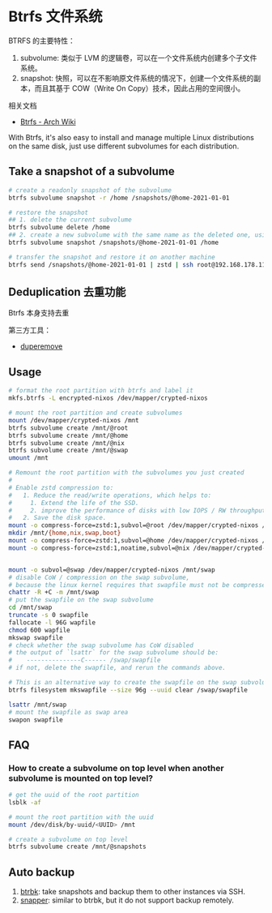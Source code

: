 # Btrfs 文件系统

BTRFS 的主要特性：

1. subvolume: 类似于 LVM 的逻辑卷，可以在一个文件系统内创建多个子文件系统。
2. snapshot: 快照，可以在不影响原文件系统的情况下，创建一个文件系统的副本，而且其基于 COW（Write On
   Copy）技术，因此占用的空间很小。

相关文档

- [Btrfs - Arch Wiki](https://wiki.archlinuxcn.org/zh-hans/Btrfs)

With Btrfs, it's also easy to install and manage multiple Linux distributions on the same disk, just
use different subvolumes for each distribution.

## Take a snapshot of a subvolume

```bash
# create a readonly snapshot of the subvolume
btrfs subvolume snapshot -r /home /snapshots/@home-2021-01-01

# restore the snapshot
## 1. delete the current subvolume
btrfs subvolume delete /home
## 2. create a new subvolume with the same name as the deleted one, using the snapshot as the source
btrfs subvolume snapshot /snapshots/@home-2021-01-01 /home

# transfer the snapshot and restore it on another machine
btrfs send /snapshots/@home-2021-01-01 | zstd | ssh root@192.168.178.110 'zstd -d | btrfs receive /home'
```

## Deduplication 去重功能

Btrfs 本身支持去重

第三方工具：

- [duperemove](https://github.com/markfasheh/duperemove)

## Usage

```bash
# format the root partition with btrfs and label it
mkfs.btrfs -L encrypted-nixos /dev/mapper/crypted-nixos

# mount the root partition and create subvolumes
mount /dev/mapper/crypted-nixos /mnt
btrfs subvolume create /mnt/@root
btrfs subvolume create /mnt/@home
btrfs subvolume create /mnt/@nix
btrfs subvolume create /mnt/@swap
umount /mnt

# Remount the root partition with the subvolumes you just created
#
# Enable zstd compression to:
#   1. Reduce the read/write operations, which helps to:
#     1. Extend the life of the SSD.
#     2. improve the performance of disks with low IOPS / RW throughput, such as HDD and SATA SSD.
#   2. Save the disk space.
mount -o compress-force=zstd:1,subvol=@root /dev/mapper/crypted-nixos /mnt
mkdir /mnt/{home,nix,swap,boot}
mount -o compress-force=zstd:1,subvol=@home /dev/mapper/crypted-nixos /mnt/home
mount -o compress-force=zstd:1,noatime,subvol=@nix /dev/mapper/crypted-nixos /mnt/nix


mount -o subvol=@swap /dev/mapper/crypted-nixos /mnt/swap
# disable CoW / compression on the swap subvolume,
# because the linux kernel requires that swapfile must not be compressed or have copy-on-write(CoW) enabled.
chattr -R +C -m /mnt/swap
# put the swapfile on the swap subvolume
cd /mnt/swap
truncate -s 0 swapfile
fallocate -l 96G wapfile
chmod 600 wapfile
mkswap swapfile
# check whether the swap subvolume has CoW disabled
# the output of `lsattr` for the swap subvolume should be:
#    ---------------C------ /swap/swapfile
# if not, delete the swapfile, and rerun the commands above.

# This is an alternative way to create the swapfile on the swap subvolume:
btrfs filesystem mkswapfile --size 96g --uuid clear /swap/swapfile

lsattr /mnt/swap
# mount the swapfile as swap area
swapon swapfile
```

## FAQ

### How to create a subvolume on top level when another subvolume is mounted on top level?

```bash
# get the uuid of the root partition
lsblk -af

# mount the root partition with the uuid
mount /dev/disk/by-uuid/<UUID> /mnt

# create a subvolume on top level
btrfs subvolume create /mnt/@snapshots
```

## Auto backup

1. [btrbk](https://github.com/NixOS/nixpkgs/blob/nixos-unstable/nixos/modules/services/backup/btrbk.nix):
   take snapshots and backup them to other instances via SSH.
2. [snapper](https://github.com/NixOS/nixpkgs/blob/nixos-23.05/nixos/modules/services/misc/snapper.nix):
   similar to btrbk, but it do not support backup remotely.
